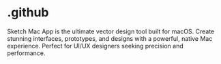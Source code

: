 # .github
Sketch Mac App is the ultimate vector design tool built for macOS. Create stunning interfaces, prototypes, and designs with a powerful, native Mac experience. Perfect for UI/UX designers seeking precision and performance.
